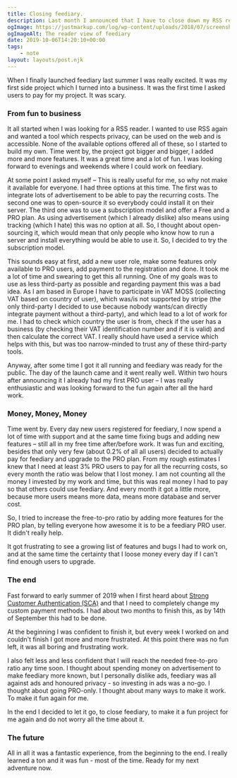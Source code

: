 ```yaml
---
title: Closing feediary.
description: Last month I announced that I have to close down my RSS reader feediary soon. Here is my personal view about the reasons behind it.
ogImage: https://justmarkup.com/log/wp-content/uploads/2018/07/screenshot_reader.png
ogImageAlt: The reader view of feediary
date: 2019-10-06T14:20:10+00:00
tags:
    - note
layout: layouts/post.njk
---
```


When I finally launched feediary last summer I was really excited. It was my first side project which I turned into a business. It was the first time I asked users to pay for my project. It was scary. 

### From fun to business

It all started when I was looking for a RSS reader. I wanted to use RSS again and wanted a tool which respects privacy, can be used on the web and is accessible. None of the available options offered all of these, so I started to build my own. Time went by, the project got bigger and bigger, I added more and more features. It was a great time and a lot of fun. I was looking forward to evenings and weekends where I could work on feediary. 

At some point I asked myself – This is really useful for me, so why not make it available for everyone. I had three options at this time. The first was to integrate lots of advertisement to be able to pay the recurring costs. The second one was to open-source it so everybody could install it on their server. The third one was to use a subscription model and offer a Free and a PRO plan. As using advertisement (which I already dislike) also means using tracking (which I hate) this was no option at all. So, I thought about open-sourcing it, which would mean that only people who know how to run a server and install everything would be able to use it. So, I decided to try the subscription model.

This sounds easy at first, add a new user role, make some features only available to PRO users, add payment to the registration and done. It took me a lot of time and swearing to get this all running. One of my goals was to use as less third-party as possible and regarding payment this was a bad idea. As I am based in Europe I have to participate in VAT MOSS (collecting VAT based on country of user), which was/is not supported by stripe (the only third-party I decided to use because nobody wants/can directly integrate payment without a third-party), and which lead to a lot of work for me. I had to check which country the user is from, check if the user has a business (by checking their VAT identification number and if it is valid) and then calculate the correct VAT. I really should have used a service which helps with this, but was too narrow-minded to trust any of these third-party tools.

Anyway, after some time I got it all running and feediary was ready for the public. The day of the launch came and it went really well. Within two hours after announcing it I already had my first PRO user – I was really enthusiastic and was looking forward to the fun again after all the hard work.

### Money, Money, Money

Time went by. Every day new users registered for feediary, I now spend a lot of time with support and at the same time fixing bugs and adding new features – still all in my free time after/before work. It was fun and exciting, besides that only very few (about 0.2% of all all users) decided to actually pay for feediary and upgrade to the PRO plan. From my rough estimates I knew that I need at least 3% PRO users to pay for all the recurring costs, so every month the ratio was below that I lost money. I am not counting all the money I invested by my work and time, but this was real money I had to pay so that others could use feediary. And every month it got a little more, because more users means more data, means more database and server cost.

So, I tried to increase the free-to-pro ratio by adding more features for the PRO plan, by telling everyone how awesome it is to be a feediary PRO user. It didn't really help.

It got frustrating to see a growing list of features and bugs I had to work on, and at the same time the certainty that I loose money every day if I can't find enough users to upgrade.

### The end

Fast forward to early summer of 2019 when I first heard about <a href="https://stripe.com/de/guides/strong-customer-authentication">Strong Customer Authentication (SCA)</a> and that I need to completely change my custom payment methods. I had about two months to finish this, as by 14th of September this had to be done.

At the beginning I was confident to finish it, but every week I worked on and couldn't finish I got more and more frustrated. At this point there was no fun left, it was all boring and frustrating work.

I also felt less and less confident that I will reach the needed free-to-pro ratio any time soon. I thought about spending money on advertisement to make feediary more known, but I personally dislike ads, feediary was all against ads and honoured privacy - so investing in ads was a no-go. I thought about going PRO-only. I thought about many ways to make it work. To make it fun again for me.

In the end I decided to let it go, to close feediary, to make it a fun project for me again and do not worry all the time about it.

### The future

All in all it was a fantastic experience, from the beginning to the end. I really learned a ton and it was fun - most of the time. Ready for my next adventure now.
